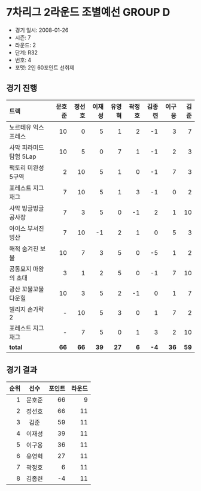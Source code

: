 # 7차리그 2라운드 조별예선 GROUP D

- 경기 일시: 2008-01-26
- 시즌: 7
- 라운드: 2
- 단계: R32
- 번호: 4
- 포맷: 2인 60포인트 선취제





## 경기 진행

| 트랙 | 문호준 | 정선호 | 이재성 | 유영혁 | 곽정호 | 김종련 | 이구응 | 김준 |
|:---|---:|---:|---:|---:|---:|---:|---:|---:|
| 노르테유 익스프레스 | 10 | 0 | 5 | 1 | 2 | -1 | 3 | 7 |
| 사막 피라미드 탐험 5Lap | 10 | 5 | 0 | 7 | 1 | -1 | 2 | 3 |
| 팩토리 미완성 5구역 | 2 | 10 | 5 | 1 | 0 | -1 | 7 | 3 |
| 포레스트 지그재그 | 7 | 10 | 5 | 1 | 3 | -1 | 0 | 2 |
| 사막 빙글빙글 공사장 | 7 | 3 | 5 | 0 | -1 | 2 | 1 | 10 |
| 아이스 부서진 빙산 | 7 | 10 | -1 | 2 | 1 | 0 | 5 | 3 |
| 해적 숨겨진 보물 | 10 | 7 | 3 | 5 | 0 | -5 | 1 | 2 |
| 공동묘지 마왕의 초대 | 3 | 1 | 2 | 5 | 0 | -1 | 7 | 10 |
| 광산 꼬불꼬불 다운힐 | 10 | 3 | 5 | 2 | -1 | 0 | 1 | 7 |
| 빌리지 손가락 2 | - | 10 | 5 | 3 | 0 | 1 | 7 | 2 |
| 포레스트 지그재그 | - | 7 | 5 | 0 | 1 | 3 | 2 | 10 |
| __total__ | __66__ | __66__ | __39__ | __27__ | __6__ | __-4__ | __36__ | __59__ |




## 경기 결과

| 순위 | 선수 | 포인트 | 라운드 |
|---:|:---:|---:|---:|
| 1 | 문호준 | 66 | 9 |
| 2 | 정선호 | 66 | 11 |
| 3 | 김준 | 59 | 11 |
| 4 | 이재성 | 39 | 11 |
| 5 | 이구응 | 36 | 11 |
| 6 | 유영혁 | 27 | 11 |
| 7 | 곽정호 | 6 | 11 |
| 8 | 김종련 | -4 | 11 |

